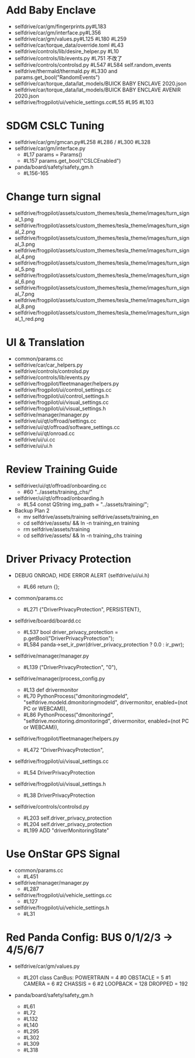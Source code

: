 Add Baby Enclave
========================
* selfdrive/car/gm/fingerprints.py#L183
* selfdrive/car/gm/interface.py#L356
* selfdrive/car/gm/values.py#L125 #L180 #L259
* selfdrive/car/torque_data/override.toml #L43
* selfdrive/controls/lib/desire_helper.py #L10
* selfdrive/controls/lib/events.py #L751 不改了
* selfdrive/controls/controlsd.py #L547 #L584 self.random_events
* selfdrive/thermald/thermald.py #L330 and params.get_bool("RandomEvents")
* selfdrive/car/torque_data/lat_models/BUICK BABY ENCLAVE 2020.json
* selfdrive/car/torque_data/lat_models/BUICK BABY ENCLAVE AVENIR 2020.json
* selfdrive/frogpilot/ui/vehicle_settings.cc#L55 #L95 #L103

SDGM CSLC Tuning
========================
* selfdrive/car/gm/gmcan.py#L258 #L286 / #L300 #L328
* selfdrive/car/gm/interface.py
  * #L17 params = Params()
  * #L157 params.get_bool("CSLCEnabled")
* panda/board/safety/safety_gm.h
  * #L156-165

Change turn signal
========================
* selfdrive/frogpilot/assets/custom_themes/tesla_theme/images/turn_signal_1.png
* selfdrive/frogpilot/assets/custom_themes/tesla_theme/images/turn_signal_2.png
* selfdrive/frogpilot/assets/custom_themes/tesla_theme/images/turn_signal_3.png
* selfdrive/frogpilot/assets/custom_themes/tesla_theme/images/turn_signal_4.png
* selfdrive/frogpilot/assets/custom_themes/tesla_theme/images/turn_signal_5.png
* selfdrive/frogpilot/assets/custom_themes/tesla_theme/images/turn_signal_6.png
* selfdrive/frogpilot/assets/custom_themes/tesla_theme/images/turn_signal_7.png
* selfdrive/frogpilot/assets/custom_themes/tesla_theme/images/turn_signal_8.png
* selfdrive/frogpilot/assets/custom_themes/tesla_theme/images/turn_signal_1_red.png

UI & Translation
========================
* common/params.cc
* selfdrive/car/car_helpers.py
* selfdrive/controls/controlsd.py
* selfdrive/controls/lib/events.py
* selfdrive/frogpilot/fleetmanager/helpers.py
* selfdrive/frogpilot/ui/control_settings.cc
* selfdrive/frogpilot/ui/control_settings.h
* selfdrive/frogpilot/ui/visual_settings.cc
* selfdrive/frogpilot/ui/visual_settings.h
* selfdrive/manager/manager.py
* selfdrive/ui/qt/offroad/settings.cc
* selfdrive/ui/qt/offroad/software_settings.cc
* selfdrive/ui/qt/onroad.cc
* selfdrive/ui/ui.cc
* selfdrive/ui/ui.h

Review Training Guide
========================
* selfdriver/ui/qt/offroad/onboarding.cc
  * #60 "../assets/training_chs/"
* selfdriver/ui/qt/offroad/onboarding.h
  * #L54 const QString img_path = "../assets/training/";
* Backup Plan 2
  * mv selfdrive/assets/training selfdrive/assets/training_en
  * cd selfdrive/assets/ && ln -n training_en training
  * rm selfdrive/assets/training
  * cd selfdrive/assets/ && ln -n training_chs training

Driver Privacy Protection
========================
* DEBUG ONROAD, HIDE ERROR ALERT (selfdrive/ui/ui.h)
  * #L66 return {};

* common/params.cc 
  * #L271 {"DriverPrivacyProtection", PERSISTENT},
* selfdrive/boardd/boardd.cc
  * #L537 bool driver_privacy_protection = p.getBool("DriverPrivacyProtection");
  * #L584 panda->set_ir_pwr(driver_privacy_protection ? 0.0 : ir_pwr);
* selfdrive/manager/manager.py 
  * #L139 ("DriverPrivacyProtection", "0"),
* selfdrive/manager/process_config.py 
  * #L13 def drivermonitor
  * #L70 PythonProcess("dmonitoringmodeld", "selfdrive.modeld.dmonitoringmodeld", drivermonitor, enabled=(not PC or WEBCAM)),
  * #L86 PythonProcess("dmonitoringd", "selfdrive.monitoring.dmonitoringd", drivermonitor, enabled=(not PC or WEBCAM)),
* selfdrive/frogpilot/fleetmanager/helpers.py
  * #L472 "DriverPrivacyProtection",
* selfdrive/frogpilot/ui/visual_settings.cc
  * #L54 DriverPrivacyProtection
* selfdrive/frogpilot/ui/visual_settings.h
  * #L38 DriverPrivacyProtection
* selfdrive/controls/controlsd.py
  * #L203 self.driver_privacy_protection
  * #L204 self.driver_privacy_protection
  * #L199 ADD "driverMonitoringState"

Use OnStar GPS Signal
========================
* common/params.cc
  * #L451
* selfdrive/manager/manager.py
  * #L287
* selfdrive/frogpilot/ui/vehicle_settings.cc
  * #L127
* selfdrive/frogpilot/ui/vehicle_settings.h
  * #L31

Red Panda Config: BUS 0/1/2/3 -> 4/5/6/7
========================
* selfdrive/car/gm/values.py
  * #L201
  class CanBus:
    POWERTRAIN = 4 #0
    OBSTACLE = 5 #1
    CAMERA = 6 #2
    CHASSIS = 6 #2
    LOOPBACK = 128
    DROPPED = 192

* panda/board/safety/safety_gm.h
  * #L61
  * #L72
  * #L132
  * #L140
  * #L295
  * #L302
  * #L309
  * #L318